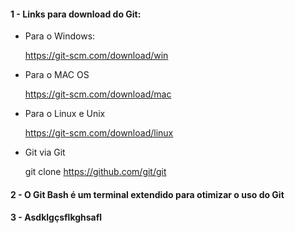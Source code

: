 #### 1 - Links para download do Git:

- Para o Windows:

  https://git-scm.com/download/win

- Para o MAC OS

  https://git-scm.com/download/mac

- Para o Linux e Unix

  https://git-scm.com/download/linux 

- Git via Git

  git clone https://github.com/git/git



#### 2 - O Git Bash é um terminal extendido para otimizar o uso do Git

#### 3 - Asdklgçsflkghsafl
